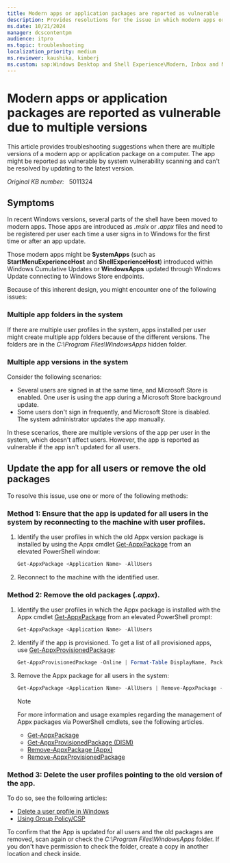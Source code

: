 ```yaml
---
title: Modern apps or application packages are reported as vulnerable
description: Provides resolutions for the issue in which modern apps or application packages are reported by vulnerability scanning due to multiple versions.
ms.date: 10/21/2024
manager: dcscontentpm
audience: itpro
ms.topic: troubleshooting
localization_priority: medium
ms.reviewer: kaushika, kimberj
ms.custom: sap:Windows Desktop and Shell Experience\Modern, Inbox and Microsoft Store Apps, csstroubleshoot
---
```

# Modern apps or application packages are reported as vulnerable due to multiple versions

This article provides troubleshooting suggestions when there are multiple versions of a modern app or application package on a computer. The app might be reported as vulnerable by system vulnerability scanning and can't be resolved by updating to the latest version.

*Original KB number:* &nbsp; 5011324

## Symptoms

In recent Windows versions, several parts of the shell have been moved to modern apps. Those apps are introduced as *.msix* or *.appx* files and need to be registered per user each time a user signs in to Windows for the first time or after an app update.

Those modern apps might be **SystemApps** (such as **StartMenuExperienceHost** and **ShellExperienceHost**) introduced within Windows Cumulative Updates or **WindowsApps** updated through Windows Update connecting to Windows Store endpoints.

Because of this inherent design, you might encounter one of the following issues:

### Multiple app folders in the system

If there are multiple user profiles in the system, apps installed per user might create multiple app folders because of the different versions. The folders are in the *C:\\Program Files\\WindowsApps* hidden folder.

### Multiple app versions in the system

Consider the following scenarios:

- Several users are signed in at the same time, and Microsoft Store is enabled. One user is using the app during a Microsoft Store background update.
- Some users don't sign in frequently, and Microsoft Store is disabled. The system administrator updates the app manually.

In these scenarios, there are multiple versions of the app per user in the system, which doesn't affect users. However, the app is reported as vulnerable if the app isn't updated for all users.

## Update the app for all users or remove the old packages

To resolve this issue, use one or more of the following methods:

### Method 1: Ensure that the app is updated for all users in the system by reconnecting to the machine with user profiles.

1. Identify the user profiles in which the old Appx version package is installed by using the Appx cmdlet [Get-AppxPackage](/powershell/module/appx/get-appxpackage) from an elevated PowerShell window:

   ```powershell
   Get-AppxPackage <Application Name> -AllUsers
   ```

2. Reconnect to the machine with the identified user.

### Method 2: Remove the old packages (*.appx*).

1. Identify the user profiles in which the Appx package is installed with the Appx cmdlet [Get-AppxPackage](/powershell/module/appx/get-appxpackage) from an elevated PowerShell prompt:

   ```powershell
   Get-AppxPackage <Application Name> -AllUsers
   ```

2. Identify if the app is provisioned. To get a list of all provisioned apps, use [Get-AppxProvisionedPackage](/powershell/module/dism/get-appxprovisionedpackage):

   ```powershell
   Get-AppxProvisionedPackage -Online | Format-Table DisplayName, PackageName
   ```

3. Remove the Appx package for all users in the system:

   ```powershell
   Get-AppxPackage <Application Name> -AllUsers | Remove-AppxPackage -AllUsers
   ```

   > [!NOTE]
   > For more information and usage examples regarding the management of Appx packages via PowerShell cmdlets, see the following articles.
   >
   > - [Get-AppxPackage](/powershell/module/appx/get-appxpackage)
   > - [Get-AppxProvisionedPackage (DISM)](/powershell/module/dism/get-appxprovisionedpackage)
   > - [Remove-AppxPackage (Appx)](/powershell/module/appx/remove-appxpackage)
   > - [Remove-AppxProvisionedPackage](/powershell/module/dism/remove-appxprovisionedpackage)

### Method 3: Delete the user profiles pointing to the old version of the app.

To do so, see the following articles:

- [Delete a user profile in Windows](../../windows-server/user-profiles-and-logon/delete-user-profile.md)  
- [Using Group Policy/CSP](/windows/client-management/mdm/policy-csp-admx-userprofiles#cleanupprofiles)

To confirm that the App is updated for all users and the old packages are removed, scan again or check the *C:\\Program Files\\WindowsApps* folder. If you don't have permission to check the folder, create a copy in another location and check inside.
